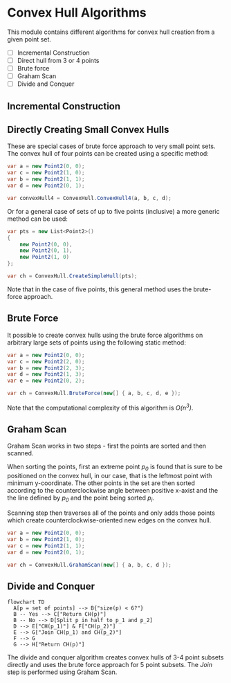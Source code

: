 # Convex Hull Algorithms

This module contains different algorithms for convex hull creation from a given point set.

- [ ] Incremental Construction
- [ ] Direct hull from 3 or 4 points
- [ ] Brute force
- [ ] Graham Scan
- [ ] Divide and Conquer

## Incremental Construction

<!-- snippet: AddPoint -->
<!-- endSnippet -->

## Directly Creating Small Convex Hulls

These are special cases of brute force approach to very small point sets. The convex hull of four points can be created using a specific method:

<!-- snippet: ConvexHull4 -->
```cs
var a = new Point2(0, 0);
var c = new Point2(1, 0);
var b = new Point2(1, 1);
var d = new Point2(0, 1);

var convexHull4 = ConvexHull.ConvexHull4(a, b, c, d);
```
<!-- endSnippet -->

Or for a general case of sets of up to five points (inclusive) a more generic method can be used:

<!-- snippet: SimpleConvexHull -->
```cs
var pts = new List<Point2>()
{
    new Point2(0, 0),
    new Point2(0, 1),
    new Point2(1, 0)
};

var ch = ConvexHull.CreateSimpleHull(pts);
```
<!-- endSnippet -->

Note that in the case of five points, this general method uses the brute-force approach.

## Brute Force

 It possible to create convex hulls using the brute force algorithms on arbitrary large sets of points using the following static method:
 
<!-- snippet: BruteForceConvexHull -->
```cs
var a = new Point2(0, 0);
var c = new Point2(2, 0);
var b = new Point2(2, 3);
var d = new Point2(1, 3);
var e = new Point2(0, 2);

var ch = ConvexHull.BruteForce(new[] { a, b, c, d, e });
```
<!-- endSnippet -->

Note that the computational complexity of this algorithm is _O(n<sup>3</sup>)_.

## Graham Scan

Graham Scan works in two steps - first the points are sorted and then scanned.

When sorting the points, first an extreme point _p<sub>0</sub>_ is found that is sure to be positioned on the convex hull, in our case, that is the leftmost point with minimum y-coordinate. The other points in the set are then sorted according to the counterclockwise angle between positive x-axist and the the line defined by _p<sub>0</sub>_ and the point being sorted _p<sub>i</sub>_.

Scanning step then traverses all of the points and only adds those points which create counterclockwise-oriented new edges on the convex hull.

<!-- snippet: GrahamScanConvexHull -->
```cs
var a = new Point2(0, 0);
var b = new Point2(1, 0);
var c = new Point2(1, 1);
var d = new Point2(0, 1);

var ch = ConvexHull.GrahamScan(new[] { a, b, c, d });
```
<!-- endSnippet -->

## Divide and Conquer

```mermaid
flowchart TD
  A[p = set of points] --> B{"size(p) < 6?"}
  B -- Yes --> C["Return CH(p)"]
  B -- No --> D[Split p in half to p_1 and p_2]
  D --> E["CH(p_1)"] & F["CH(p_2)"]
  E --> G["Join CH(p_1) and CH(p_2)"]
  F --> G
  G --> H["Return CH(p)"]
```

The divide and conquer algorithm creates convex hulls of 3-4 point subsets directly and uses the brute force approach for 5 point subsets. The _Join_ step is performed using Graham Scan.
